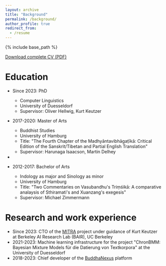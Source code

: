 ```yaml
---
layout: archive
title: "Background"
permalink: /background/
author_profile: true
redirect_from:
  - /resume
---
```


{% include base_path %}

[Download complete CV (PDF)](/files/cv-2025-june.pdf)

Education
======
* Since 2023: PhD
  * Computer Linguistics
  * University of Duesseldorf
  * Supervisor: Oliver Hellwig, Kurt Keutzer
 
* 2017-2020: Master of Arts
  * Buddhist Studies
  * University of Hamburg
  * Title: "The Fourth Chapter of the Madhyāntavibhāgaṭīkā: Critical Edition of the Sanskrit/Tibetan and Partial English Translation"
  * Supervisor: Harunaga Isaacson, Martin Delhey
* 

* 2012-2017: Bachelor of Arts
  * Indology as major and Sinology as minor
  * University of Hamburg
  * Title: "Two Commentaries on Vasubandhu's Triṃśikā: A comparative analaysis of Sthiramati's and Xuanzang's exegesis"
  * Supervisor: Michael Zimmermann



Research and work experience
======
* Since 2023: CTO of the [MITRA](https://dharmamitra.org) project under guidance of Kurt Keutzer at Berkeley AI Research Lab (BAIR), UC Berkeley
* 2021-2023: Machine learning infrastructure for the project "ChronBMM: Bayesian Mixture Models für die Datierung von Textkorpora" at the University of Duesseldorf
* 2018-2023: Chief developer of the [BuddhaNexus](https://buddhanexus.org) platform 

